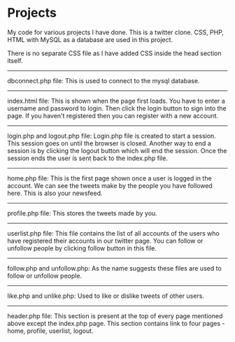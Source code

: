 # Projects
My code for various projects I have done.
This is a twitter clone.
CSS, PHP, HTML with MySQL as a database are used in this project.

There is no separate CSS file as I have added CSS inside the head section itself.

****************

dbconnect.php file:
This is used to connect to the mysql database.

****************

index.html file:
This is shown when the page first loads.
You have to enter a username and password to login. 
Then click the login button to sign into the page.
If you haven't registered then you can register with a new account.

****************

login.php and logout.php file:
Login.php file is created to start a session. 
This session goes on until the browser is closed.
Another way to end a session is by clicking the logout button which will end the session.
Once the session ends the user is sent back to the index.php file.

****************

home.php file:
This is the first page shown once a user is logged in the account.
We can see the tweets make by the people you have followed here. 
This is also your newsfeed.

****************

profile.php file:
This stores the tweets made by you.

****************

userlist.php file:
This file contains the list of all accounts of the users who have registered their accounts in our twitter page.
You can follow or unfollow people by clicking follow button in this file.

****************

follow.php and unfollow.php:
As the name suggests these files are used to follow or unfollow people.

****************

like.php and unlike.php:
Used to like or dislike tweets of other users.

****************

header.php file:
This section is present at the top of every page mentioned above except the index.php page.
This section contains link to four pages - home, profile, userlist, logout.
